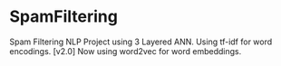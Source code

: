 # SpamFiltering
Spam Filtering NLP Project using 3 Layered ANN. Using tf-idf for word encodings. [v2.0] Now using word2vec for word embeddings.
